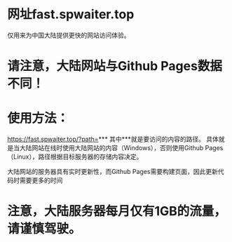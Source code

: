 # 网址fast.spwaiter.top

仅用来为中国大陆提供更快的网站访问体验。

# 请注意，大陆网站与Github Pages数据不同！

# 使用方法：

https://fast.spwaiter.top/?path=***
其中***就是要访问的内容的路径。
具体就是当大陆网站在线时使用大陆网站的内容（Windows），否则使用Github Pages（Linux），路径根据目标服务器的存储内容决定。

大陆网站的服务器具有实时更新性，而Github Pages需要构建页面，因此更新代码时需要更多的时间

# 注意，大陆服务器每月仅有1GB的流量，请谨慎驾驶。
